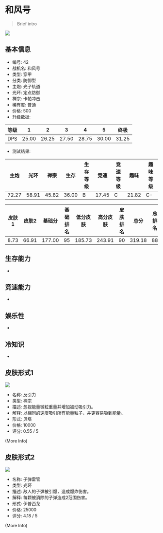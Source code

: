 # 和风号

> Brief intro

<img src="/ships/ship_42.png" style={{zoom:1}}/>

## 基本信息

- 编号: 42
- 战机名: 和风号
- 类型: 穿甲
- 分类: 防御型
- 主炮: 光子轨道
- 光环: 定点防御
- 禅宗: 卡帕冲击
- 稀有度: 普通
- 价格: 500
- 升级数据: 

| 等级 | 1 | 2 | 3 | 4 | 5 | 终极 |
|--|--|--|--|--|--|--|
| DPS | 25.00 | 26.25 | 27.50 | 28.75 | 30.00 | 31.25 |

- 测试结果: 

| 主炮 | 光环 | 禅宗 | 生存 | 生存等级 | 竞速 | 竞速等级 | 趣味 | 趣味等级 |
|--|--|--|--|--|--|--|--|--|
| 72.27 | 58.91 | 45.82 | 36.00 | B | 17.45 | C | 21.82 | C- |

| 皮肤1 | 皮肤2 | 基础分 | 基础排名 | 低分皮肤 | 高分皮肤 | 皮肤排名 | 总分 | 总排名 |
|--|--|--|--|--|--|--|--|--|
| 8.73 | 66.91 | 177.00 | 95 | 185.73 | 243.91 | 90 | 319.18 | 88 |

## 生存能力

-

## 竞速能力

-

## 娱乐性

-

## 冷知识

-

## 皮肤形式1

<img src="/ships/ship_42_apex_1.png" style={{zoom:1}}/>

- 名称: 反引力
- 类型: 禅宗
- 描述: 忽视能量微粒重量并增加被动吸引力。
- 解释: 以相同的速度吸引所有能量粒子，并更容易吸到能量。
- 形式: 贝塔
- 价格: 10000
- 评分: 0.55 / 5

(More Info)

## 皮肤形式2

<img src="/ships/ship_42_apex_2.png" style={{zoom:1}}/>

- 名称: 子弹雷管
- 类型: 光环
- 描述: 敌人的子弹被引爆，造成爆炸伤害。
- 解释: 每颗被消除的子弹造成2范围伤害。
- 形式: 伊普西龙
- 价格: 25000
- 评分: 4.18 / 5

(More Info)
